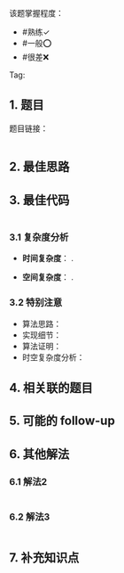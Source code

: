 
该题掌握程度：
- #熟练✓
- #一般⭕️
- #很差❌

Tag:

## 1. 题目
题目链接：
```

```
## 2. 最佳思路


## 3. 最佳代码

```java

```

### 3.1 复杂度分析

- **时间复杂度**：
  .

- **空间复杂度**：
  .

### 3.2 特别注意

- 算法思路：
- 实现细节：
- 算法证明：
- 时空复杂度分析：

## 4. 相关联的题目


## 5. 可能的 follow-up



## 6. 其他解法

### 6.1 解法2

```java

```


### 6.2 解法3

```java

```

## 7. 补充知识点


